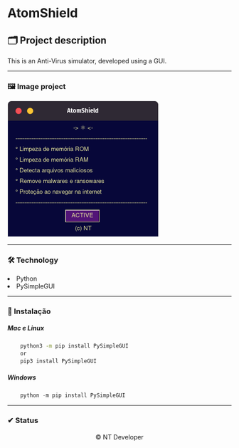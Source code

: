 # AtomShield

## 🗂 Project description

<p>
	This is an Anti-Virus simulator, developed using a GUI.
</p>

---

### 🖼 Image project
![AtomShield](/Img/AtomShield-1.png)

---

### 🛠 Technology

<li> Python
<li> PySimpleGUI

---

### 💾 Instalação

<h5>Mac e Linux</h5>

~~~ Bash
    python3 -m pip install PySimpleGUI
    or
    pip3 install PySimpleGUI
~~~

<h5>Windows</h5>

~~~ PowerShell
    python -m pip install PySimpleGUI
~~~

---

### ✔ Status

<h4></h4>

<footer align="center" >&copy; NT Developer</footer>